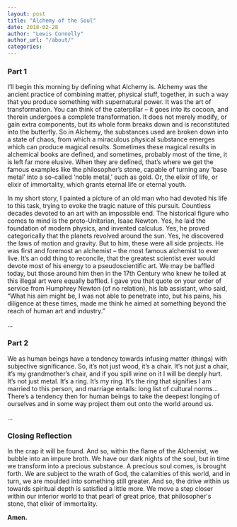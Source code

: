 ```yaml
---
layout: post
title: "Alchemy of the Soul"
date: 2018-02-28
author: "Lewis Connolly"
author_url: "/about/"
categories:
---
```


### Part 1

I’ll begin this morning by defining what Alchemy is. Alchemy was the ancient practice of combining matter, physical stuff, together, in such a way that you produce something with supernatural power. It was the art of transformation. You can think of the caterpillar – it goes into its cocoon, and therein undergoes a complete transformation. It does not merely modify, or gain extra components, but its whole form breaks down and is reconstituted into the butterfly. So in Alchemy, the substances used are broken down into a state of chaos, from which a miraculous physical substance emerges which can produce magical results. Sometimes these magical results in alchemical books are defined, and sometimes, probably most of the time, it is left far more elusive. When they are defined, that’s where we get the famous examples like the philosopher’s stone, capable of turning any ‘base metal’ into a so-called ‘noble metal,’ such as gold. Or, the elixir of life, or elixir of immortality, which grants eternal life or eternal youth.

In my short story, I painted a picture of an old man who had devoted his life to this task, trying to evoke the tragic nature of this pursuit. Countless decades devoted to an art with an impossible end. The historical figure who comes to mind is the proto-Unitarian, Isaac Newton. Yes, he laid the foundation of modern physics, and invented calculus. Yes, he proved categorically that the planets revolved around the sun. Yes, he discovered the laws of motion and gravity. But to him, these were all side projects. He was first and foremost an alchemist – the most famous alchemist to ever live. It’s an odd thing to reconcile, that the greatest scientist ever would devote most of his energy to a pseudoscientific art. We may be baffled today, but those around him then in the 17th Century who knew he toiled at this illegal art were equally baffled. I gave you that quote on your order of service from Humphrey Newton (of no relation), his lab assistant, who said, “What his aim might be, I was not able to penetrate into, but his pains, his diligence at these times, made me think he aimed at something beyond the reach of human art and industry.”

...

### Part 2

We as human beings have a tendency towards infusing matter (things) with subjective significance. So, it’s not just wood, it’s a chair. It’s not just a chair, it’s my grandmother’s chair, and if you spill wine on it I will be deeply hurt. It’s not just metal. It’s a ring. It’s my ring. It’s the ring that signifies I am married to this person, and marriage entails: long list of cultural norms… There’s a tendency then for human beings to take the deepest longing of ourselves and in some way project them out onto the world around us.

...

### Closing Reflection

In the crap it will be found. And so, within the flame of the Alchemist, we bubble into an impure broth. We have our dark nights of the soul, but in time we transform into a precious substance. A precious soul comes, is brought forth. We are subject to the wrath of God, the calamities of this world, and in turn, we are moulded into something still greater. And so, the drive within us towards spiritual depth is satisfied a little more. We move a step closer within our interior world to that pearl of great price, that philosopher's stone, that elixir of immortality.

**Amen.**